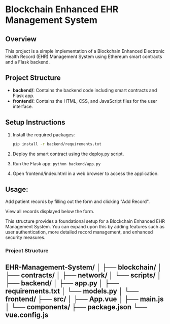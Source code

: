 # Blockchain Enhanced EHR Management System

## Overview
This project is a simple implementation of a Blockchain Enhanced Electronic Health Record (EHR) Management System using Ethereum smart contracts and a Flask backend.

## Project Structure
- **backend/**: Contains the backend code including smart contracts and Flask app.
- **frontend/**: Contains the HTML, CSS, and JavaScript files for the user interface.

## Setup Instructions
1. Install the required packages:
   ```bash
   pip install -r backend/requirements.txt

2. Deploy the smart contract using the deploy.py script.

3. Run the Flask app:
``` python backend/app.py ``` 

4. Open frontend/index.html in a web browser to access the application.

## Usage:

Add patient records by filling out the form and clicking "Add Record".

View all records displayed below the form.


This structure provides a foundational setup for a Blockchain Enhanced EHR Management System. You can expand upon this by adding features such as user authentication, more detailed record management, and enhanced security measures.

### Project Structure
EHR-Management-System/
│
├── blockchain/
│   ├── contracts/
│   ├── network/
│   └── scripts/
│
├── backend/
│   ├── app.py
│   ├── requirements.txt
│   └── models.py
│
└── frontend/
    ├── src/
    │   ├── App.vue
    │   ├── main.js
    │   └── components/
    ├── package.json
    └── vue.config.js
---------------------------------------------------------------------------------------------------------------
